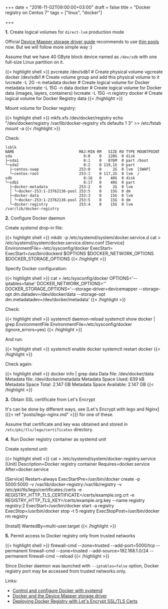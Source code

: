 +++
date = "2016-11-02T09:00:00+03:00"
draft = false
title = "Docker registry on Centos 7"
tags = ["linux", "docker"]

+++

**1.** Create logical volumes for `direct-lvm` production mode

Official [Device Mapper storage driver guide](https://docs.docker.com/engine/userguide/storagedriver/device-mapper-driver/) recommends to use [thin pools](https://access.redhat.com/documentation/en-US/Red_Hat_Enterprise_Linux/6/html/Logical_Volume_Manager_Administration/thinprovisioned_volumes.html) now. But we will follow more simple way :)
 
Assume that we have 40 GByte block device named as `/dev/sdb` with one full-size Linux partition on it. 

{{< highlight shell >}}
pvcreate /dev/sdb1                  # Create physical volume
vgcreate docker /dev/sdb1           # Create volume group and add this physical volume to it
lvcreate -L 2G -n metadata docker   # Create logical volume for Docker metadata
lvcreate -L 15G -n data docker      # Create logical volume for Docker data (images, layers, containers)
lvcreate -L 15G -n registry docker  # Create logical volume for Docker Registry data
{{< /highlight >}}

Mount volume for Docker registry:

{{< highlight shell >}}
mkfs.xfs /dev/docker/registry
echo "/dev/docker/registry /var/lib/docker-registry    xfs     defaults        1 3" >> /etc/fstab 
mount -a
{{< /highlight >}}

Check:

```
lsblk
NAME                             MAJ:MIN RM   SIZE RO TYPE MOUNTPOINT
sda                                8:0    0   120G  0 disk
├─sda1                             8:1    0   876M  0 part /boot
└─sda2                             8:2    0 119,1G  0 part
  ├─centos-swap                  253:0    0     2G  0 lvm  [SWAP]
  └─centos-root                  253:1    0 117,2G  0 lvm  /
sdb                                8:16   0    40G  0 disk
└─sdb1                             8:17   0    40G  0 part
  ├─docker-metadata              253:2    0     2G  0 lvm
  │ └─docker-253:1-23762136-pool 253:5    0    15G  0 dm
  ├─docker-data                  253:3    0    15G  0 lvm
  │ └─docker-253:1-23762136-pool 253:5    0    15G  0 dm
  └─docker-registry              253:4    0    15G  0 lvm  /var/lib/docker-registry
```

**2.** Configure Docker daemon

Create systemd drop-in file: 

{{< highlight shell >}}
mkdir -p /etc/systemd/system/docker.service.d
cat > /etc/systemd/system/docker.service.d/env.conf 
[Service]
EnvironmentFile=-/etc/sysconfig/docker
ExecStart=
ExecStart=/usr/bin/dockerd $OPTIONS $DOCKER_NETWORK_OPTIONS $DOCKER_STORAGE_OPTIONS
{{< /highlight >}}

Specify Docker configuration:

{{< highlight shell >}}
cat > /etc/sysconfig/docker 
OPTIONS='--iptables=false'
DOCKER_NETWORK_OPTIONS=''
DOCKER_STORAGE_OPTIONS='--storage-driver=devicemapper --storage-opt dm.datadev=/dev/docker/data --storage-opt dm.metadatadev=/dev/docker/metadata'
{{< /highlight >}}

Check:
 
{{< highlight shell >}}
systemctl daemon-reload
systemctl show docker | grep EnvironmentFile
EnvironmentFile=/etc/sysconfig/docker (ignore_errors=yes)
{{< /highlight >}}

And run:

{{< highlight shell >}}
systemctl enable docker
systemctl restart docker
{{< /highlight >}}

Check again:

{{< highlight shell >}}
docker info | grep data
 Data file: /dev/docker/data
 Metadata file: /dev/docker/metadata
 Metadata Space Used: 639 kB
 Metadata Space Total: 2.147 GB
 Metadata Space Available: 2.147 GB
{{< /highlight >}}

**3.** Obtain SSL certificate from Let's Encrypt

It's can be done by different ways, see [Let's Encrypt with lego and Nginx]({{< ref "posts/lego-nginx.md" >}}) for one of these.

Assume that certificate and key was obtained and stored in `/etc/pki/tls/lego/certificates` directory.  

**4.** Run Docker registry container as systemd unit
 
Create systemd unit:

{{< highlight shell >}}
cat > /etc/systemd/system/docker-registry.service
[Unit]
Description=Docker registry container
Requires=docker.service
After=docker.service

[Service]
Restart=always
ExecStartPre=/usr/bin/docker create -p 5000:5000 -v /var/lib/docker-registry:/var/lib/registry -v /etc/pki/tls/lego/certificates:/certs -e REGISTRY_HTTP_TLS_CERTIFICATE=/certs/example.org.crt -e REGISTRY_HTTP_TLS_KEY=/certs/example.org.key --name registry registry:2
ExecStart=/usr/bin/docker start -a registry
ExecStop=/usr/bin/docker stop -t 5 registry
ExecStopPost=/usr/bin/docker rm registry

[Install]
WantedBy=multi-user.target
</pre>
{{< /highlight >}}

**5.** Permit access to Docker registry only from trusted networks

{{< highlight shell >}}
firewall-cmd --zone=trusted --add-port=5000/tcp --permanent
firewall-cmd --zone=trusted --add-source=192.168.1.0/24 --permanent
firewall-cmd --reload
{{< /highlight >}}

Since Docker daemon was launched with `--iptables=false` option, Docker registry port may be accessed from trusted networks only.   

Links:

* [Control and configure Docker with systemd](https://docs.docker.com/engine/admin/systemd/)
* [Docker and the Device Mapper storage driver](https://docs.docker.com/engine/userguide/storagedriver/device-mapper-driver/)
* [Deploying Docker Registry with Let's Encrypt SSL/TLS Certs](http://trainingdevops.com/insights-and-tutorials/deploying-docker-registry-with-let-s-encrypt-ssl-tls-certs)
